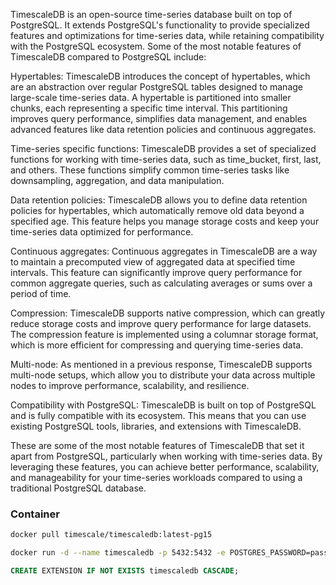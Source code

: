 TimescaleDB is an open-source time-series database built on top of PostgreSQL. It extends PostgreSQL's functionality to provide specialized features and optimizations for time-series data, while retaining compatibility with the PostgreSQL ecosystem. Some of the most notable features of TimescaleDB compared to PostgreSQL include:

Hypertables: TimescaleDB introduces the concept of hypertables, which are an abstraction over regular PostgreSQL tables designed to manage large-scale time-series data. A hypertable is partitioned into smaller chunks, each representing a specific time interval. This partitioning improves query performance, simplifies data management, and enables advanced features like data retention policies and continuous aggregates.

Time-series specific functions: TimescaleDB provides a set of specialized functions for working with time-series data, such as time_bucket, first, last, and others. These functions simplify common time-series tasks like downsampling, aggregation, and data manipulation.

Data retention policies: TimescaleDB allows you to define data retention policies for hypertables, which automatically remove old data beyond a specified age. This feature helps you manage storage costs and keep your time-series data optimized for performance.

Continuous aggregates: Continuous aggregates in TimescaleDB are a way to maintain a precomputed view of aggregated data at specified time intervals. This feature can significantly improve query performance for common aggregate queries, such as calculating averages or sums over a period of time.

Compression: TimescaleDB supports native compression, which can greatly reduce storage costs and improve query performance for large datasets. The compression feature is implemented using a columnar storage format, which is more efficient for compressing and querying time-series data.

Multi-node: As mentioned in a previous response, TimescaleDB supports multi-node setups, which allow you to distribute your data across multiple nodes to improve performance, scalability, and resilience.

Compatibility with PostgreSQL: TimescaleDB is built on top of PostgreSQL and is fully compatible with its ecosystem. This means that you can use existing PostgreSQL tools, libraries, and extensions with TimescaleDB.

These are some of the most notable features of TimescaleDB that set it apart from PostgreSQL, particularly when working with time-series data. By leveraging these features, you can achieve better performance, scalability, and manageability for your time-series workloads compared to using a traditional PostgreSQL database.

### Container

```bash
docker pull timescale/timescaledb:latest-pg15

docker run -d --name timescaledb -p 5432:5432 -e POSTGRES_PASSWORD=password timescale/timescaledb-ha:pg15-latest
```

```sql
CREATE EXTENSION IF NOT EXISTS timescaledb CASCADE;
```
